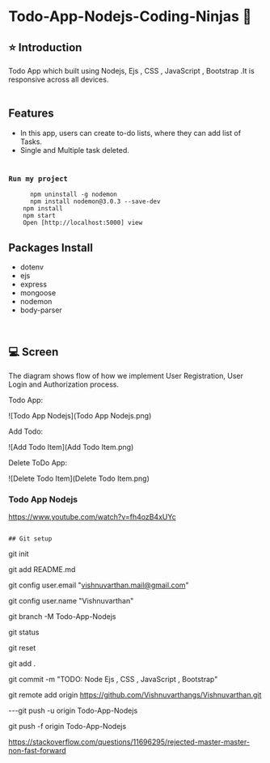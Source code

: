 # Todo-App-Nodejs-Coding-Ninjas 🚀

## ⭐ Introduction

Todo App which built using Nodejs, Ejs , CSS , JavaScript , Bootstrap .It is responsive across all devices.
<br/>
<br/>

## Features

- In this app, users can create to-do lists, where they can add list of Tasks.
- Single and Multiple task deleted.
  <br/>
  <br/>

### `Run my project`

```shell
	  npm uninstall -g nodemon
	  npm install nodemon@3.0.3 --save-dev
    npm install
    npm start
    Open [http://localhost:5000] view
```

## Packages Install

- dotenv<br/>
- ejs<br/>
- express<br/>
- mongoose<br/>
- nodemon<br/>
- body-parser<br/>

<br/>

## 💻 Screen

The diagram shows flow of how we implement User Registration, User Login and Authorization process.

Todo App:

![Todo App Nodejs](Todo App Nodejs.png)

Add Todo:

![Add Todo Item](Add Todo Item.png)

Delete ToDo App:

![Delete Todo Item](Delete Todo Item.png)

### Todo App Nodejs

https://www.youtube.com/watch?v=fh4ozB4xUYc

```

## Git setup

```

git init

git add README.md

git config user.email "vishnuvarthan.mail@gmail.com"

git config user.name "Vishnuvarthan"

git branch -M Todo-App-Nodejs

git status

git reset

git add .

git commit -m "TODO: Node Ejs , CSS , JavaScript , Bootstrap"

git remote add origin https://github.com/Vishnuvarthangs/Vishnuvarthan.git

---git push -u origin Todo-App-Nodejs

git push -f origin Todo-App-Nodejs

https://stackoverflow.com/questions/11696295/rejected-master-master-non-fast-forward
